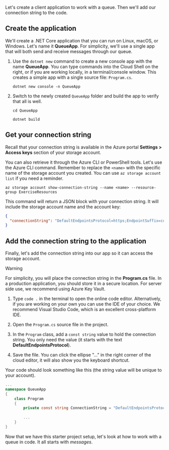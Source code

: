 Let's create a client application to work with a queue. Then we'll add our connection string to the code.

## Create the application

We'll create a .NET Core application that you can run on Linux, macOS, or Windows. Let's name it **QueueApp**. For simplicity, we'll use a single app that will both send and receive messages through our queue.

1. Use the `dotnet new` command to create a new console app with the name **QueueApp**. You can type commands into the Cloud Shell on the right, or if you are working locally, in a terminal/console window. This creates a simple app with a single source file: `Program.cs`.

    ```azurecli
    dotnet new console -n QueueApp
    ```

1. Switch to the newly created `QueueApp` folder and build the app to verify that all is well.

    ```azurecli
    cd QueueApp
    ```

    ```azurecli
    dotnet build
    ```

## Get your connection string

Recall that your connection string is available in the Azure portal **Settings > Access keys** section of your storage account.

You can also retrieve it through the Azure CLI or PowerShell tools. Let's use the Azure CLI command. Remember to replace the `<name>` with the specific name of the storage account you created. You can use `az storage account list` if you need a reminder.

```azurecli
az storage account show-connection-string --name <name> --resource-group ExerciseResources
```

This command will return a JSON block with your connection string. It will include the storage account name and the account key:

```json
{
  "connectionString": "DefaultEndpointsProtocol=https;EndpointSuffix=core.windows.net;AccountName=<name>;AccountKey=vyw6aKz2PtSAgQ4ljJQgJFgxbCETdXt39ZyYQ5fLqoBJj/gT+43TbrhoVco7Rqj/AAJVlvFORRfnYqGHiX9QcQ=="
}
```

## Add the connection string to the application

Finally, let's add the connection string into our app so it can access the storage account.

> [!WARNING]
> For simplicity, you will place the connection string in the **Program.cs** file. In a production application, you should store it in a secure location. For server side use, we recommend using Azure Key Vault.

1. Type `code .` in the terminal to open the online code editor. Alternatively, if you are working on your own you can use the IDE of your choice. We recommend Visual Studio Code, which is an excellent cross-platform IDE.

1. Open the `Program.cs` source file in the project.

1. In the `Program` class, add a `const string` value to hold the connection string. You only need the value (it starts with the text **DefaultEndpointsProtocol**).

1. Save the file. You can click the ellipse "..." in the right corner of the cloud editor, it will also show you the keyboard shortcut.

Your code should look something like this (the string value will be unique to your account).

```csharp
...
namespace QueueApp
{
    class Program
    {
        private const string ConnectionString = "DefaultEndpointsProtocol=https; ...";
        
        ...
    }
}
```

Now that we have this starter project setup, let's look at how to work with a queue in code. It all starts with _messages_.